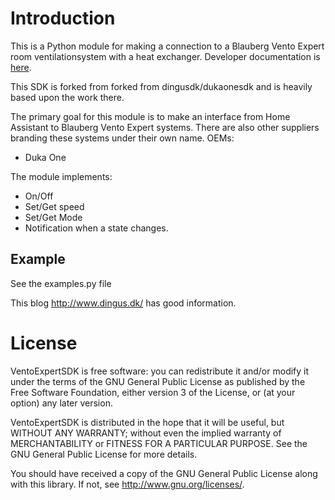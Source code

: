 # Introduction

This is a Python module for making a connection to a Blauberg Vento Expert room ventilationsystem with a heat exchanger. Developer documentation is [here](
https://blaubergventilatoren.de/uploads/download/b133_4_1en_01preview.pdf). 

This SDK is forked from forked from dingusdk/dukaonesdk and is heavily based upon the work there.

The primary goal for this module is to make an interface from Home Assistant to Blauberg Vento Expert systems. There are also other suppliers branding these systems under their own name.
OEMs:
 * Duka One

The module implements:

* On/Off 
* Set/Get speed
* Set/Get Mode
* Notification when a state changes. 
 
## Example

See the examples.py file

This blog http://www.dingus.dk/ has  good information.

# License

VentoExpertSDK is free software: you can redistribute it and/or modify
it under the terms of the GNU General Public License as published by
the Free Software Foundation, either version 3 of the License, or
(at your option) any later version.

VentoExpertSDK is distributed in the hope that it will be useful,
but WITHOUT ANY WARRANTY; without even the implied warranty of
MERCHANTABILITY or FITNESS FOR A PARTICULAR PURPOSE.  See the
GNU General Public License for more details.

You should have received a copy of the GNU General Public License
along with this library.  If not, see <http://www.gnu.org/licenses/>.

